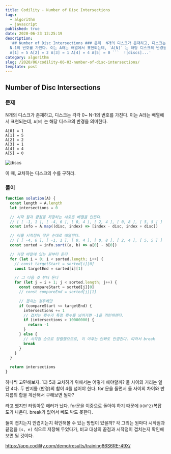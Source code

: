 ```yaml
---
title: Codility - Number of Disc Intersections
tags:
  - algorithm
  - javascript
published: true
date: 2020-06-23 12:25:19
description:
  '## Number of Disc Intersections ### 문제  N개의 디스크가 존재하고, 디스크는 각각 0~
  N-1의 번호를 가진다. 이는 A라는 배열에서 표현되는데, `A[N]` 는 해당 디스크의 반경을 의미한다.   ``` A[0] = 1
  A[1] = 5 A[2] = 2 A[3] = 1 A[4] = 4 A[5] = 0 ```  ![discs]...'
category: algorithm
slug: /2020/06/codility-06-03-number-of-disc-intersections/
template: post
---
```


## Number of Disc Intersections

### 문제

N개의 디스크가 존재하고, 디스크는 각각 0~ N-1의 번호를 가진다. 이는 A라는 배열에서 표현되는데, `A[N]` 는 해당 디스크의 반경을 의미한다.

```
A[0] = 1
A[1] = 5
A[2] = 2
A[3] = 1
A[4] = 4
A[5] = 0
```

![discs](https://codility-frontend-prod.s3.amazonaws.com/media/task_static/number_of_disc_intersections/static/images/auto/0eed8918b13a735f4e396c9a87182a38.png)

이 때, 교차하는 디스크의 수를 구하라.

### 풀이

```javascript
function solution(A) {
  const length = A.length
  let intersections = 0

  // 시작 점과 끝점을 저장하는 새로운 배열을 만든다.
  // [ [ -1, 1 ], [ -4, 6 ], [ 0, 4 ], [ 2, 4 ], [ 0, 8 ], [ 5, 5 ] ]
  const info = A.map((disc, index) => [index - disc, index + disc])

  // 이를 시작점이 작은 순대로 배열한다.
  // [ [ -4, 6 ], [ -1, 1 ], [ 0, 4 ], [ 0, 8 ], [ 2, 4 ], [ 5, 5 ] ]
  const sorted = info.sort((a, b) => a[0] - b[0])

  // 가장 바깥에 있는 원부터 돈다
  for (let i = 0; i < sorted.length; i++) {
    // const targetStart = sorted[i][0]
    const targetEnd = sorted[i][1]

    // 그 다음 것 부터 돈다
    for (let j = i + 1; j < sorted.length; j++) {
      const compareStart = sorted[j][0]
      // const compareEnd = sorted[j][1]

      // 겹치는 경우에만
      if (compareStart <= targetEnd) {
        intersections += 1
        // 겹치는 횟수가 특정 횟수를 넘어가면 -1을 리턴하랜다.
        if (intersections > 10000000) {
          return -1
        }
      } else {
        // 시작점 순으로 정렬했으므로, 이 이후는 안봐도 안겹친다. 따라서 break
        break
      }
    }
  }

  return intersections
}
```

하나씩 고민해보자. 1과 5과 교차하기 위해서는 어떻게 해야할까? 둘 사이의 거리는 일단 4다. 두 반지름 (반경)의 합이 4를 넘어야 한다. for 문을 돌면서 둘 사이의 차이와 반지름의 합을 계산해서 구해보면 될까?

라고 했지만 타임아웃 에러가 났다. for문을 이중으로 돌아야 하기 때문에 `O(N^2)`복잡도가 나온다. break가 없어서 빼도 박도 못한다.

둘이 겹치는지 안겹치는지 확인해볼 수 있는 방법이 있을까? 각 그리는 원마다 시작점과 끝점을 `[s, e]` 식으로 저장해 두었다가, 비교 대상의 끝점과 시작점이 겹치는지 확인해보면 될 것이다.

https://app.codility.com/demo/results/training86S6RE-49X/
